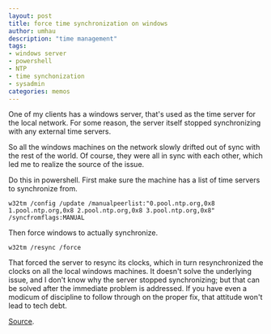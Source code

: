```yaml
---
layout: post
title: force time synchronization on windows
author: umhau
description: "time management"
tags: 
- windows server
- powershell
- NTP
- time synchonization
- sysadmin
categories: memos
---
```


One of my clients has a windows server, that's used as the time server for the local network. For some reason, the server itself stopped synchronizing with any external time servers. 

So all the windows machines on the network slowly drifted out of sync with the rest of the world. Of course, they were all in sync with each other, which led me to realize the source of the issue. 

Do this in powershell. First make sure the machine has a list of time servers to synchronize from.

```
w32tm /config /update /manualpeerlist:"0.pool.ntp.org,0x8 1.pool.ntp.org,0x8 2.pool.ntp.org,0x8 3.pool.ntp.org,0x8" /syncfromflags:MANUAL
```

Then force windows to actually synchronize.

```
w32tm /resync /force
```

That forced the server to resync its clocks, which in turn resynchronized the clocks on all the local windows machines. It doesn't solve the underlying issue, and I don't know why the server stopped synchronizing; but that can be solved after the immediate problem is addressed. If you have even a modicum of discipline to follow through on the proper fix, that attitude won't lead to tech debt.

[Source](https://superuser.com/a/1363801).